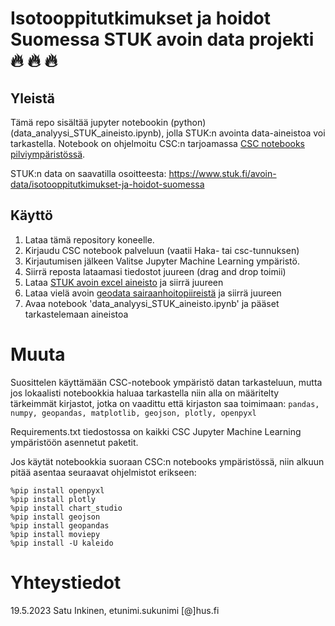 # Isotooppitutkimukset ja hoidot Suomessa STUK avoin data projekti :fire: :fire: :fire: 

## Yleistä
Tämä repo sisältää jupyter notebookin (python) (data_analyysi_STUK_aineisto.ipynb), jolla STUK:n avointa data-aineistoa voi tarkastella.
Notebook on ohjelmoitu CSC:n tarjoamassa [CSC notebooks pilviympäristössä](https://notebooks.rahtiapp.fi/welcome).

STUK:n data on saavatilla osoitteesta:
https://www.stuk.fi/avoin-data/isotooppitutkimukset-ja-hoidot-suomessa


## Käyttö
1. Lataa tämä repository koneelle. 
2. Kirjaudu CSC notebook palveluun (vaatii Haka- tai csc-tunnuksen)
3. Kirjautumisen jälkeen Valitse Jupyter Machine Learning ympäristö.
4. Siirrä reposta lataamasi tiedostot juureen (drag and drop toimii)
6. Lataa [STUK avoin excel aineisto](https://www.stuk.fi/avoin-data/isotooppitutkimukset-ja-hoidot-suomessa) ja siirrä juureen
7. Lataa vielä avoin [geodata sairaanhoitopiireistä](https://github.com/VuokkoH/koronavirus-avoindata) ja siirrä juureen
8. Avaa notebook 'data_analyysi_STUK_aineisto.ipynb' ja pääset tarkastelemaan aineistoa


# Muuta 
Suosittelen käyttämään CSC-notebook ympäristö datan tarkasteluun, mutta jos lokaalisti notebookkia haluaa tarkastella  niin alla on määritelty tärkeimmät kirjastot, jotka on vaadittu että kirjaston saa toimimaan: 
`pandas, numpy, geopandas, matplotlib, geojson, plotly, openpyxl`

Requirements.txt tiedostossa on kaikki CSC Jupyter Machine Learning ympäristöön asennetut paketit.

Jos käytät notebookkia suoraan CSC:n notebooks ympäristössä, niin alkuun pitää asentaa seuraavat ohjelmistot erikseen:
```
%pip install openpyxl
%pip install plotly
%pip install chart_studio
%pip install geojson
%pip install geopandas
%pip install moviepy
%pip install -U kaleido
```

# Yhteystiedot
19.5.2023 Satu Inkinen, etunimi.sukunimi [@]hus.fi
